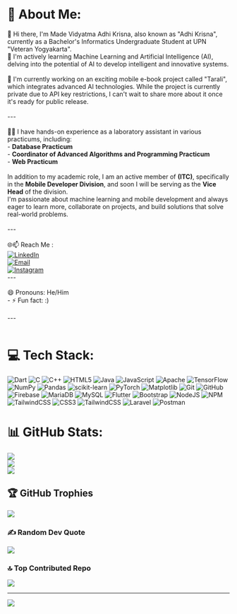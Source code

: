 # 💫 About Me:
👋  Hi there, I'm Made Vidyatma Adhi Krisna, also known as "Adhi Krisna", currently as a Bachelor's Informatics Undergraduate Student at UPN "Veteran Yogyakarta".<br>🌱 I'm actively learning Machine Learning and Artificial Intelligence (AI), delving into the potential of AI to develop intelligent and innovative systems.<br><br>🔭 I'm currently working on an exciting mobile e-book project called "Tarali", which integrates advanced AI technologies. While the project is currently private due to API key restrictions, I can't wait to share more about it once it's ready for public release.<br><br>---<br><br>🧑‍🎓 I have hands-on experience as a laboratory assistant in various practicums, including:<br>- **Database Practicum**<br>- **Coordinator of Advanced Algorithms and Programming Practicum**<br>- **Web Practicum**<br><br>In addition to my academic role, I am an active member of **(ITC)**, specifically in the **Mobile Developer Division**, and soon I will be serving as the **Vice Head** of the division.<br>I'm passionate about machine learning and mobile development and always eager to learn more, collaborate on projects, and build solutions that solve real-world problems.<br><br>---<br><br> 🌐📫 Reach Me : <br>[![LinkedIn](https://img.shields.io/badge/LinkedIn-0A66C2?style=for-the-badge&logo=linkedin&logoColor=white)](https://www.linkedin.com/in/adhi-krisna-8b5b07246/)<br>[![Email](https://img.shields.io/badge/Email-krisnahmbtn@gmail.com-D14836?style=for-the-badge&logo=gmail&logoColor=white)](mailto:krisnahmbtn@gmail.com)<br>[![Instagram](https://img.shields.io/badge/Instagram-E4405F?style=for-the-badge&logo=instagram&logoColor=white)](https://www.instagram.com/krisnavidyatma/)<br>---<br><br>  😄 Pronouns: He/Him<br>- ⚡ Fun fact: :)<br><br>---<br><!--<br>**AdhiKrisna/AdhiKrisna** is a ✨ _special_ ✨ repository because its `README.md` (this file) appears on your GitHub profile.<br><br>Here are some ideas to get you started:<br><br><br>- 👯 I’m looking to collaborate on ...<br>- 🤔 I’m looking for help with ...<br>- 💬 Ask me about ...<br><br>--><br>

<!-- 
## 🌐 Socials:
[![Discord](https://img.shields.io/badge/Discord-%237289DA.svg?logo=discord&logoColor=white)](https://discord.gg/AdhiKrisna22#6909) [![Instagram](https://img.shields.io/badge/Instagram-%23E4405F.svg?logo=Instagram&logoColor=white)](https://instagram.com/krisnavidyatma) [![LinkedIn](https://img.shields.io/badge/LinkedIn-%230077B5.svg?logo=linkedin&logoColor=white)](https://linkedin.com/in/Adhi Krisna)  -->

# 💻 Tech Stack:
![Dart](https://img.shields.io/badge/dart-%230175C2.svg?style=for-the-badge&logo=dart&logoColor=white) ![C](https://img.shields.io/badge/c-%2300599C.svg?style=for-the-badge&logo=c&logoColor=white) ![C++](https://img.shields.io/badge/c++-%2300599C.svg?style=for-the-badge&logo=c%2B%2B&logoColor=white) ![HTML5](https://img.shields.io/badge/html5-%23E34F26.svg?style=for-the-badge&logo=html5&logoColor=white) ![Java](https://img.shields.io/badge/java-%23ED8B00.svg?style=for-the-badge&logo=openjdk&logoColor=white) ![JavaScript](https://img.shields.io/badge/javascript-%23323330.svg?style=for-the-badge&logo=javascript&logoColor=%23F7DF1E) ![Apache](https://img.shields.io/badge/apache-%23D42029.svg?style=for-the-badge&logo=apache&logoColor=white) ![TensorFlow](https://img.shields.io/badge/TensorFlow-%23FF6F00.svg?style=for-the-badge&logo=TensorFlow&logoColor=white) ![NumPy](https://img.shields.io/badge/numpy-%23013243.svg?style=for-the-badge&logo=numpy&logoColor=white) ![Pandas](https://img.shields.io/badge/pandas-%23150458.svg?style=for-the-badge&logo=pandas&logoColor=white) ![scikit-learn](https://img.shields.io/badge/scikit--learn-%23F7931E.svg?style=for-the-badge&logo=scikit-learn&logoColor=white) ![PyTorch](https://img.shields.io/badge/PyTorch-%23EE4C2C.svg?style=for-the-badge&logo=PyTorch&logoColor=white) ![Matplotlib](https://img.shields.io/badge/Matplotlib-%23ffffff.svg?style=for-the-badge&logo=Matplotlib&logoColor=black) ![Git](https://img.shields.io/badge/git-%23F05033.svg?style=for-the-badge&logo=git&logoColor=white) ![GitHub](https://img.shields.io/badge/github-%23121011.svg?style=for-the-badge&logo=github&logoColor=white) ![Firebase](https://img.shields.io/badge/firebase-a08021?style=for-the-badge&logo=firebase&logoColor=ffcd34) ![MariaDB](https://img.shields.io/badge/MariaDB-003545?style=for-the-badge&logo=mariadb&logoColor=white) ![MySQL](https://img.shields.io/badge/mysql-4479A1.svg?style=for-the-badge&logo=mysql&logoColor=white) ![Flutter](https://img.shields.io/badge/Flutter-%2302569B.svg?style=for-the-badge&logo=Flutter&logoColor=white) ![Bootstrap](https://img.shields.io/badge/bootstrap-%238511FA.svg?style=for-the-badge&logo=bootstrap&logoColor=white) ![NodeJS](https://img.shields.io/badge/node.js-6DA55F?style=for-the-badge&logo=node.js&logoColor=white) ![NPM](https://img.shields.io/badge/NPM-%23CB3837.svg?style=for-the-badge&logo=npm&logoColor=white) ![TailwindCSS](https://img.shields.io/badge/tailwindcss-%2338B2AC.svg?style=for-the-badge&logo=tailwind-css&logoColor=white) ![CSS3](https://img.shields.io/badge/css3-%231572B6.svg?style=for-the-badge&logo=css3&logoColor=white) ![TailwindCSS](https://img.shields.io/badge/tailwindcss-%2338B2AC.svg?style=for-the-badge&logo=tailwind-css&logoColor=white) ![Laravel](https://img.shields.io/badge/laravel-%23FF2D20.svg?style=for-the-badge&logo=laravel&logoColor=white) ![Postman](https://img.shields.io/badge/Postman-FF6C37?style=for-the-badge&logo=postman&logoColor=white)
# 📊 GitHub Stats:
![](https://github-readme-stats.vercel.app/api?username=AdhiKrisna&theme=dark&hide_border=false&include_all_commits=true&count_private=true)<br/>
![](https://github-readme-streak-stats.herokuapp.com/?user=AdhiKrisna&theme=dark&hide_border=false)<br/>
![](https://github-readme-stats.vercel.app/api/top-langs/?username=AdhiKrisna&theme=dark&hide_border=false&include_all_commits=true&count_private=true&layout=compact)

## 🏆 GitHub Trophies
![](https://github-profile-trophy.vercel.app/?username=AdhiKrisna&theme=radical&no-frame=false&no-bg=false&margin-w=4)

### ✍️ Random Dev Quote
![](https://quotes-github-readme.vercel.app/api?type=horizontal&theme=radical)

### 🔝 Top Contributed Repo
![](https://github-contributor-stats.vercel.app/api?username=AdhiKrisna&limit=5&theme=dark&combine_all_yearly_contributions=true)

---
[![](https://visitcount.itsvg.in/api?id=AdhiKrisna&icon=0&color=0)](https://visitcount.itsvg.in)

<!-- Proudly created with GPRM ( https://gprm.itsvg.in ) -->
